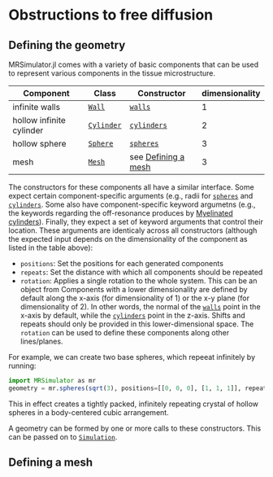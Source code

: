 # Obstructions to free diffusion
## Defining the geometry
MRSimulator.jl comes with a variety of basic components that can be used to represent various components in the tissue microstructure.

| Component     | Class            | Constructor         | dimensionality |
| ------------- | ---------------- | ------------------- | -------------- |
| infinite walls | [`Wall`](@ref) | [`walls`](@ref)   | 1 |
| hollow infinite cylinder | [`Cylinder`](@ref) | [`cylinders`](@ref)   | 2 |
| hollow sphere | [`Sphere`](@ref) | [`spheres`](@ref)   | 3 |
| mesh | [`Mesh`](@ref) | see [Defining a mesh](@ref)   | 3 |

The constructors for these components all have a similar interface.
Some expect certain component-specific arguments (e.g., radii for [`spheres`](@ref) and [`cylinders`](@ref).
Some also have component-specific keyword argumetns (e.g., the keywords regarding the off-resonance produces by [Myelinated cylinders](@ref)).
Finally, they expect a set of keyword arguments that control their location.
These arguments are identicaly across all constructors (although the expected input depends on the dimensionality of the component as listed in the table above):
- `positions`: Set the positions for each generated components
- `repeats`: Set the distance with which all components should be repeated
- `rotation`: Applies a single rotation to the whole system. This can be an object from 
Components with a lower dimensionality are defined by default along the x-axis (for dimensionality of 1) or the x-y plane (for dimensionality of 2). 
In other words, the normal of the [`walls`](@ref) point in the x-axis by default, while the [`cylinders`](@ref) point in the z-axis.
Shifts and repeats should only be provided in this lower-dimensional space.
The `rotation` can be used to define these components along other lines/planes.

For example, we can create two base spheres, which repeeat infinitely by running:
```julia
import MRSimulator as mr
geometry = mr.spheres(sqrt(3), positions=[[0, 0, 0], [1, 1, 1]], repeats=[2, 2, 2])
```  
This in effect creates a tightly packed, infinitely repeating crystal of hollow spheres in a body-centered cubic arrangement.

A geometry can be formed by one or more calls to these constructors.
This can be passed on to [`Simulation`](@ref).


## Defining a mesh